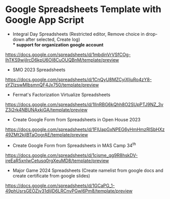 <h1> Google Spreadsheets Template with Google App Script</h1> 

* Integral Day Spreadsheets (Restricted editor, Remove choice in drop-down after selected, Create log)\
**\* support for organization google account**

https://docs.google.com/spreadsheets/d/1mbdinVrVSfCOg-IhTKS9wijIrcD6kpU6OI8CuOUQBnM/template/preview

* SMO 2023 Spreadsheets

https://docs.google.com/spreadsheets/d/1CnQyU8MZCyiXljuRo4zY8-sYZIzswMlbsmnQF4Jx750/template/preview

* Fermat's Factorization Virtualize Spreadsheets

https://docs.google.com/spreadsheets/d/1lInRBG6kQhh8O2SUpPTJ9NZ_3vZ3i2rk4NBUNAxkiGA/template/preview

* Create Google Form from Spreadsheets in Open House 2023

https://docs.google.com/spreadsheets/d/1FIUapGxNPEG6yHmHmzRlSbHXz49ZMt2kjlBTaOogrAE/template/preview

* Create Google Form from Spreadsheets in MAS Camp 34<sup>th</sup>

https://docs.google.com/spreadsheets/d/1cjsme_qg9R8hskDV-ireEaR5xnIwCetusq0rgXeuMD8/template/preview

* Major Game 2024 Spreadsheets (Create namelist from google docs and create certificate from google slides)

https://docs.google.com/spreadsheets/d/1GCaPG_1-49phUsrsGEOZjv31dljlD6LRCnvPGwl6Pm8/template/preview

